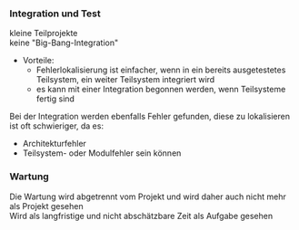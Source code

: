 ### Integration und Test

kleine Teilprojekte  
keine "Big-Bang-Integration"

- Vorteile:
  - Fehlerlokalisierung ist einfacher, wenn in ein bereits ausgetestetes Teilsystem, ein weiter Teilsystem integriert wird
  - es kann mit einer Integration begonnen werden, wenn Teilsysteme fertig sind


Bei der Integration werden ebenfalls Fehler gefunden, diese zu lokalisieren ist oft schwieriger, da es:
  - Architekturfehler
  - Teilsystem- oder Modulfehler sein können


### Wartung
Die Wartung wird abgetrennt vom Projekt und wird daher auch nicht mehr als Projekt gesehen  
Wird als langfristige und nicht abschätzbare Zeit als Aufgabe gesehen
